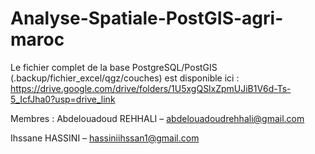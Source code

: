 # Analyse-Spatiale-PostGIS-agri-maroc
Le fichier complet de la base PostgreSQL/PostGIS (.backup/fichier_excel/qgz/couches) est disponible ici :
https://drive.google.com/drive/folders/1U5xgQSlxZpmUJiB1V6d-Ts-5_IcfJha0?usp=drive_link

Membres :
 Abdelouadoud REHHALI – abdelouadoudrehhali@gmail.com

 Ihssane HASSINI  – hassiniihssan1@gmail.com
